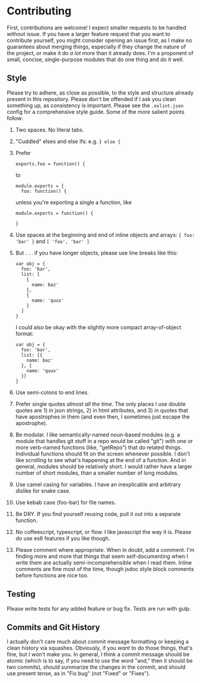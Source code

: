 # Contributing

First, contributions are welcome! I expect smaller requests to be handled without issue. If you have a larger feature request that you want to contribute yourself, you might consider opening an issue first, as I make no guarantees about merging things, especially if they change the nature of the project, or make it do _a lot_ more than it already does. I'm a proponent of small, concise, single-purpose modules that do one thing and do it well.

## Style

Please try to adhere, as close as possible, to the style and structure already present in this repository. Please don't be offended if I ask you clean something up, as consistency is important. Please see the `.eslint.json` config for a comprehensive style guide. Some of the more salient points follow:

1. Two spaces. No literal tabs.
2. "Cuddled" elses and else ifs: e.g. `} else {`
3. Prefer

    ```
    exports.foo = function() {
    ```

    to

    ```
    module.exports = {
      foo: function() {
    ```

    unless you're exporting a single a function, like

    ```
    module.exports = function() {

    }
    ```

4. Use spaces at the beginning and end of inline objects and arrays: `{ foo: 'bar' }` and `[ 'foo', 'bar' ]`
5. But . . . if you have longer objects, please use line breaks like this:

    ```
    var obj = {
      foo: 'bar',
      list: [
        {
          name: baz'
        },
        {
          name: 'quux'
        }
      ]
    }
    ```

    I could also be okay with the slightly more compact array-of-object format:

    ```
    var obj = {
      foo: 'bar',
      list: [{
        name: baz'
      }, {
        name: 'quux'
      }]
    }
    ```

6. Use semi-colons to end lines.
7. Prefer single quotes _almost all the time_. The only places I use double quotes are 1) in json strings, 2) in html attributes, and 3) in quotes that have apostrophes in them (and even then, I sometimes just escape the apostrophe).
8. Be modular. I like semantically-named noun-based modules (e.g. a module that handles git stuff in a repo would be called "git") with one or more verb-named functions (like, "getRepo") that do related things. Individual functions should fit on the screen whenever possible. I don't like scrolling to see what's happening at the end of a function. And in general, modules should be relatively short. I would rather have a larger number of short modules, than a smaller number of long modules.
9. Use camel casing for variables. I have an inexplicable and arbitrary dislike for snake case.
10. Use kebab case (foo-bar) for file names.
11. Be DRY. If you find yourself reusing code, pull it out into a separate function.
12. No coffeescript, typescript, or flow. I like javascript the way it is. Please do use es6 features if you like though.
13. Please comment where appropriate. When in doubt, add a comment. I'm finding more and more that things that seem self-documenting when I write them are actually semi-incomprehensible when I read them. Inline comments are fine most of the time, though jsdoc style block comments before functions are nice too.

## Testing

Please write tests for any added feature or bug fix. Tests are run with gulp. 

## Commits and Git History

I actually don't care much about commit message formatting or keeping a clean history via squashes. Obviously, if you _want_ to do those things, that's fine, but I won't make you. In general, I think a commit message should be atomic (which is to say, if you need to use the word "and," then it should be two commits), should summarize the changes in the commit, and should use present tense, as in "Fix bug" (not "Fixed" or "Fixes"). 
